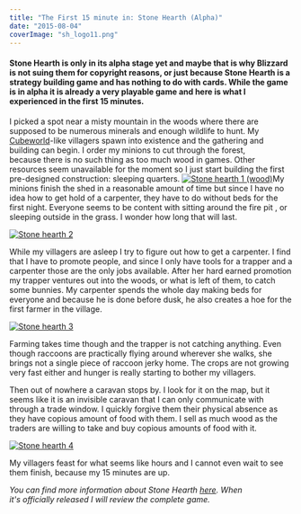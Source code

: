 ```yaml
---
title: "The First 15 minute in: Stone Hearth (Alpha)"
date: "2015-08-04"
coverImage: "sh_logo11.png"
---
```


#### Stone Hearth is only in its alpha stage yet and maybe that is why Blizzard is not suing them for copyright reasons, or just because Stone Hearth is a strategy building game and has nothing to do with cards. While the game is in alpha it is already a very playable game and here is what I experienced in the first 15 minutes.

[](http://stonehearth.net/)I picked a spot near a misty mountain in the woods where there are supposed to be numerous minerals and enough wildlife to hunt. My [Cubeworld](https://picroma.com/cubeworld)\-like villagers spawn into existence and the gathering and building can begin. I order my minions to cut through the forest, because there is no such thing as too much wood in games. Other resources seem unavailable for the moment so I just start building the first pre-designed construction: sleeping quarters. [![Stone hearth 1 (wood)](images/Stone-hearth-1-wood.png)](http://www.legenddiaries.com/wp-content/uploads/2015/08/Stone-hearth-1-wood.png)My minions finish the shed in a reasonable amount of time but since I have no idea how to get hold of a carpenter, they have to do without beds for the first night. Everyone seems to be content with sitting around the fire pit , or sleeping outside in the grass. I wonder how long that will last.

[![Stone hearth 2](images/Stone-hearth-2.png)](http://www.legenddiaries.com/wp-content/uploads/2015/08/Stone-hearth-2.png)

While my villagers are asleep I try to figure out how to get a carpenter. I find that I have to promote people, and since I only have tools for a trapper and a carpenter those are the only jobs available. After her hard earned promotion my trapper ventures out into the woods, or what is left of them, to catch some bunnies. My carpenter spends the whole day making beds for everyone and because he is done before dusk, he also creates a hoe for the first farmer in the village.

[![Stone hearth 3](images/Stone-hearth-3.png)](http://www.legenddiaries.com/wp-content/uploads/2015/08/Stone-hearth-3.png)

Farming takes time though and the trapper is not catching anything. Even though raccoons are practically flying around wherever she walks, she brings not a single piece of raccoon jerky home. The crops are not growing very fast either and hunger is really starting to bother my villagers.

Then out of nowhere a caravan stops by. I look for it on the map, but it seems like it is an invisible caravan that I can only communicate with through a trade window. I quickly forgive them their physical absence as they have copious amount of food with them. I sell as much wood as the traders are willing to take and buy copious amounts of food with it.

[![Stone hearth 4](images/Stone-hearth-4.png)](http://www.legenddiaries.com/wp-content/uploads/2015/08/Stone-hearth-4.png)

My villagers feast for what seems like hours and I cannot even wait to see them finish, because my 15 minutes are up.

_You can find more information about Stone Hearth [here](http://stonehearth.net/). When it's officially released I will review the complete game._
